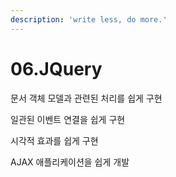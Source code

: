 ```yaml
---
description: 'write less, do more.'
---
```


# 06.JQuery

 문서 객체 모델과 관련된 처리를 쉽게 구현

일관된 이벤트 연결을 쉽게 구현

시각적 효과를 쉽게 구현

AJAX 애플리케이션을 쉽게 개발

